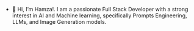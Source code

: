 - 👋 Hi, I’m Hamza!. I am a passionate Full Stack Developer with a strong interest in AI and Machine learning, specifically Prompts Engineering, LLMs, and Image Generation models. 

<!---
schatten007/schatten007 is a ✨ special ✨ repository because its `README.md` (this file) appears on your GitHub profile.
You can click the Preview link to take a look at your changes.
--->

